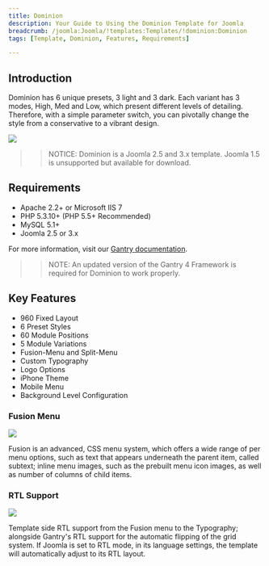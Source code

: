 ```yaml
---
title: Dominion
description: Your Guide to Using the Dominion Template for Joomla
breadcrumb: /joomla:Joomla/!templates:Templates/!dominion:Dominion
tags: [Template, Dominion, Features, Requirements]

---
```


Introduction
-----

Dominion has 6 unique presets, 3 light and 3 dark. Each variant has 3 modes, High, Med and Low, which present different levels of detailing. Therefore, with a simple parameter switch, you can pivotally change the style from a conservative to a vibrant design.

![][theme]

>> NOTICE: Dominion is a Joomla 2.5 and 3.x template. Joomla 1.5 is unsupported but available for download.

Requirements
-----

* Apache 2.2+ or Microsoft IIS 7
* PHP 5.3.10+ (PHP 5.5+ Recommended)
* MySQL 5.1+
* Joomla 2.5 or 3.x

For more information, visit our [Gantry documentation][gantry].

>> NOTE: An updated version of the Gantry 4 Framework is required for Dominion to work properly.

Key Features
-----

* 960 Fixed Layout
* 6 Preset Styles
* 60 Module Positions
* 5 Module Variations
* Fusion-Menu and Split-Menu
* Custom Typography
* Logo Options
* iPhone Theme
* Mobile Menu
* Background Level Configuration

### Fusion Menu

![][fusion]

Fusion is an advanced, CSS menu system, which offers a wide range of per menu options, such as text that appears underneath the parent item, called subtext; inline menu images, such as the prebuilt menu icon images, as well as number of columns of child items.

### RTL Support

![][rtl]

Template side RTL support from the Fusion menu to the Typography; alongside Gantry's RTL support for the automatic flipping of the grid system. If Joomla is set to RTL mode, in its language settings, the template will automatically adjust to its RTL layout.

[gantry]: http://gantry.org
[theme]: assets/dominion.jpeg
[fusion]: assets/fusion.jpg
[rtl]: assets/rtl.jpg
[fusion]: assets/fusion.jpg
